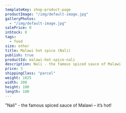 ```yaml
---
templateKey: shop-product-page
productImage: "/img/default-image.jpg"
galleryPhotos:
  - "/img/default-image.jpg"
salePrice: 0
inStock: 8
tags:
  - food
size: other
title: Malawi hot spice (Nali)
publish: true
productId: malawi-hot-spice-nali
description: Nali - the famous spiced sauce of Malawi
price: 3
shippingClass: "parcel"
weight: 1025
width: 200
height: 100
length: 100
---
```


"Nali" - the famous spiced sauce of Malawi – it’s hot!
